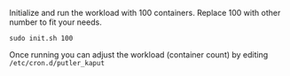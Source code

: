 Initialize and run the workload with 100 containers. Replace 100 with other number to fit your needs. 
```shell
sudo init.sh 100
```

Once running you can adjust the workload (container count) by editing `/etc/cron.d/putler_kaput`
